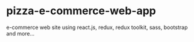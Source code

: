 # pizza-e-commerce-web-app
e-commerce web site using react.js, redux, redux toolkit, sass, bootstrap and more...
